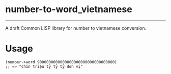 # number-to-word_vietnamese  

----  

A draft Common LISP library for number to vietnamese conversion.  

# Usage  

    (number->word 9000000000000000000000000000000000)
    ;; => "chín triệu tỷ tỷ tỷ đơn vị"

